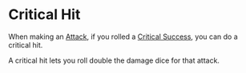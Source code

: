 # Critical Hit

When making an [Attack](../Combat/Attack.md), if you rolled a [Critical Success](Critical%20Success.md), you can do a critical hit.

A critical hit lets you roll double the damage dice for that attack.
